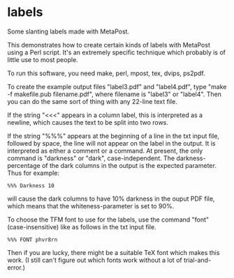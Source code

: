 # labels
Some slanting labels made with MetaPost.

This demonstrates how to create certain kinds of labels with MetaPost using a Perl script. It's an extremely specific technique which probably is of little use to most people.

To run this software, you need make, perl, mpost, tex, dvips, ps2pdf.

To create the example output files "label3.pdf" and "label4.pdf", type "make -f makefile.pub filename.pdf", where filename is "label3" or "label4". Then you can do the same sort of thing with any 22-line text file.

If the string "<<<" appears in a column label, this is interpreted as a newline, which causes the text to be split into two rows.

If the string "%%%" appears at the beginning of a line in the txt input file, followed by space, the line will not appear on the label in the output. It is interpreted as either a comment or a command. At present, the only command is "darkness" or "dark", case-independent. The darkness-percentage of the dark columns in the output is the expected parameter. Thus for example:

    %%% Darkness 10

will cause the dark columns to have 10% darkness in the ouput PDF file, which means that the whiteness-parameter is set to 90%.

To choose the TFM font to use for the labels, use the command "font" (case-insensitive) like as follows in the txt input file.

    %%% FONT phvr8rn

Then if you are lucky, there might be a suitable TeX font which makes this work. (I still can't figure out which fonts work without a lot of trial-and-error.)
